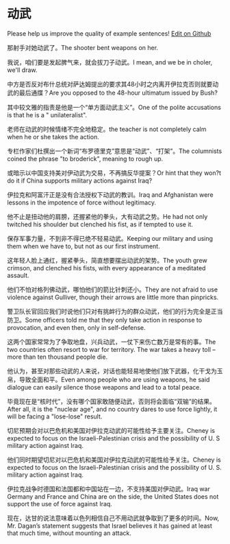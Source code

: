 # 动武

Please help us improve the quality of example sentences! [Edit on Github](https://github.com/jiyushe/jiyu-example-sentence-source/blob/main/chinese/dongwu_1.md)

<p><span class="chinese">那射手对她动武了。</span><span class="english">The shooter bent weapons on her.</span></p>

<p><span class="chinese">我说，咱们要是发起脾气来，就会拔刀子动武。</span><span class="english">I mean, and we be in choler, we'll draw.</span></p>

<p><span class="chinese">中方是否反对布什总统对萨达姆提出的要求其48小时之内离开伊拉克否则就要动武的最后通牒？</span><span class="english">Are you opposed to the 48-hour ultimatum issued by Bush?</span></p>

<p><span class="chinese">其中较文雅的指责是他是一个“单方面动武主义”。</span><span class="english">One of the polite accusations is that he is a " unilateralist".</span></p>

<p><span class="chinese">老师在动武的时候情绪不完全地稳定。</span><span class="english">the teacher is not completely calm when he or she takes the action.</span></p>

<p><span class="chinese">专栏作家们杜撰出一个新词“布罗德里克”意思是“动武”、“打架”。</span><span class="english">The columnists coined the phrase "to broderick", meaning to rough up.</span></p>

<p><span class="chinese">或暗示以中国支持美对伊动武为交易，不再搞反华提案？</span><span class="english">Or hint that they won?t do it if China supports military actions against Iraq?</span></p>

<p><span class="chinese">伊拉克和阿富汗正是没有合法授权下动武的教训。</span><span class="english">Iraq and Afghanistan were lessons in the impotence of force without legitimacy.</span></p>

<p><span class="chinese">他不止是扭动他的肩膀，还握紧他的拳头，大有动武之势。</span><span class="english">He had not only twitched his shoulder but clenched his fist, as if tempted to use it.</span></p>

<p><span class="chinese">保存军事力量，不到非不得已绝不轻易动武。</span><span class="english">Keeping our military and using them when we have to, but not as our first instrument.</span></p>

<p><span class="chinese">这年轻人脸上通红，握紧拳头，简直想要摆出动武的架势。</span><span class="english">The youth grew crimson, and clenched his fists, with every appearance of a meditated assault.</span></p>

<p><span class="chinese">他们不怕对格列佛动武，哪怕他们的箭比针刺还小。</span><span class="english">They are not afraid to use violence against Gulliver, though their arrows are little more than pinpricks.</span></p>

<p><span class="chinese">警卫队长官回应我们时说他们只对有挑衅行为的群众动武，他们的行为完全是正当防卫。</span><span class="english">Some officers told me that they only take action in response to provocation, and even then, only in self-defense.</span></p>

<p><span class="chinese">这两个国家常常为了争取地盘，兴兵动武，一仗下来伤亡数万是常有的事。</span><span class="english">The two countries often resort to war for territory. The war takes a heavy toll – more than ten thousand people die.</span></p>

<p><span class="chinese">他认为，甚至对那些动武的人来说，对话也能轻易地使他们放下武器，化干戈为玉帛，导致全面和平。</span><span class="english">Even among people who are using weapons, he said dialogue can easily silence those weapons and lead to a total peace.</span></p>

<p><span class="chinese">毕竟现在是“核时代”，没有哪个国家敢随便动武，否则将会面临“双输”的结果。</span><span class="english">After all, it is the "nuclear age", and no country dares to use force lightly, it will be facing a "lose-lose" result.</span></p>

<p><span class="chinese">切尼预期会对以巴危机和美国对伊拉克动武的可能性给予主要关注。</span><span class="english">Cheney is expected to focus on the Israeli-Palestinian crisis and the possibility of U. S military action against Iraq.</span></p>

<p><span class="chinese">他们同时期望切尼对以巴危机和美国对伊拉克动武的可能性给予关注。</span><span class="english">Cheney is expected to focus on the Israeli-Palestinian crisis and the possibility of U. S. military action against Iraq.</span></p>

<p><span class="chinese">伊拉克战争时德国和法国都和中国站在一边，不支持美国对伊动武。</span><span class="english">Iraq war Germany and France and China are on the side, the United States does not support the use of force against Iraq.</span></p>

<p><span class="chinese">现在，达甘的说法意味着以色列相信自己不用动武就争取到了更多的时间。</span><span class="english">Now, Mr. Dagan’s statement suggests that Israel believes it has gained at least that much time, without mounting an attack.</span></p>

